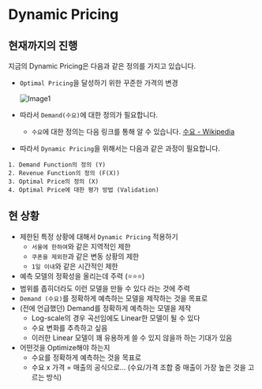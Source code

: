 
# Dynamic Pricing

## 현재까지의 진행

지금의 Dynamic Pricing은 다음과 같은 정의를 가지고 있습니다.

- `Optimal Pricing`을 달성하기 위한 꾸준한 가격의 변경

  ![Image1](https://i2.wp.com/marketbusinessnews.com/wp-content/uploads/2017/10/Optimal-Price-image-with-definition-and-example.jpg?resize=500%2C363&ssl=1)

- 따라서 `Demand(수요)`에 대한 정의가 필요합니다.

  - `수요`에 대한 정의는 다음 링크를 통해 알 수 있습니다.
    [수요 - Wikipedia](https://ko.wikipedia.org/wiki/%EC%88%98%EC%9A%94)

- 따라서 `Dynamic Pricing`을 위해서는 다음과 같은 과정이 필요합니다.

```
1. Demand Function의 정의 (Y)
2. Revenue Function의 정의 (F(X))
3. Optimal Price의 정의 (X)
4. Optimal Price에 대한 평가 방법 (Validation)
```



## 현 상황

- 제한된 특정 상황에 대해서 `Dynamic Pricing` 적용하기
  - `서울에 한하여`와 같은 지역적인 제한
  - `쿠폰을 제외한`과 같은 변동 상황의 제한
  - `1일 이내`와 같은 시간적인 제한
- 예측 모델의 정확성을 올리는데 주력 (⭐️⭐️⭐️)
- 범위를 좁히더라도 이런 모델을 만들 수 있다 라는 것에 주력
- `Demand (수요)`를 정확하게 예측하는 모델을 제작하는 것을 목표로
- (전에 언급했던) Demand를 정확하게 예측하는 모델을 제작
  - Log-scale의 경우 곡선임에도 Linear한 모델이 될 수 있다
  - 수요 변화를 추측하고 싶음
  - 이러한 Linear 모델이 꽤 유용하게 쓸 수 있지 않을까 하는 기대가 있음
- 어떤것을 Optimize해야 하는지
  - 수요를 정확하게 예측하는 것을 목표로
  - 수요 x 가격 = 매출의 공식으로...
    (수요/가격 조합 중 매출이 가장 높은 것을 고르는 방식)
